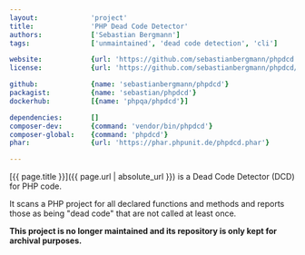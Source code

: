 ```yaml
---
layout:             'project'
title:              'PHP Dead Code Detector'
authors:            ['Sebastian Bergmann'] 
tags:               ['unmaintained', 'dead code detection', 'cli'] 

website:            {url: 'https://github.com/sebastianbergmann/phpdcd'}
license:            {url: 'https://github.com/sebastianbergmann/phpdcd/blob/master/LICENSE', label: 'BSD 3-clause "New" or "Revised" License'}

github:             {name: 'sebastianbergmann/phpdcd'}
packagist:          {name: 'sebastian/phpdcd'}               
dockerhub:          [{name: 'phpqa/phpdcd'}]     

dependencies:       []
composer-dev:       {command: 'vendor/bin/phpdcd'}
composer-global:    {command: 'phpdcd'}
phar:               {url: 'https://phar.phpunit.de/phpdcd.phar'}

---
```


[{{ page.title }}]({{ page.url | absolute_url }}) is a Dead Code Detector (DCD) for PHP code.
 
<!--more--> 

It scans a PHP project for all declared functions and methods and reports those as being "dead code" that are not called at least once.

**This project is no longer maintained and its repository is only kept for archival purposes.**
